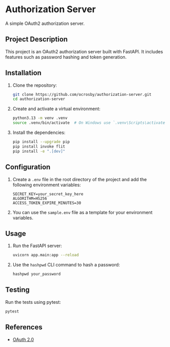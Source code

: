 # Authorization Server

A simple OAuth2 authorization server.

## Project Description

This project is an OAuth2 authorization server built with FastAPI. It includes features such as password hashing and token generation.

## Installation

1. Clone the repository:
    ```sh
    git clone https://github.com/ocrosby/authorization-server.git
    cd authorization-server
    ```

2. Create and activate a virtual environment:
    ```sh
    python3.13 -m venv .venv
    source .venv/bin/activate  # On Windows use `.venv\Scripts\activate`
    ```

3. Install the dependencies:
    ```sh
    pip install --upgrade pip
    pip install invoke flit
    pip install -e ".[dev]"
    ```

## Configuration

1. Create a `.env` file in the root directory of the project and add the following environment variables:
    ```dotenv
    SECRET_KEY=your_secret_key_here
    ALGORITHM=HS256
    ACCESS_TOKEN_EXPIRE_MINUTES=30
    ```

2. You can use the `sample.env` file as a template for your environment variables.

## Usage

1. Run the FastAPI server:
    ```sh
    uvicorn app.main:app --reload
    ```

2. Use the `hashpwd` CLI command to hash a password:
    ```sh
    hashpwd your_password
    ```

## Testing

Run the tests using pytest:
```sh
pytest
```

## References

- [OAuth 2.0](https://oauth.net/2/)
